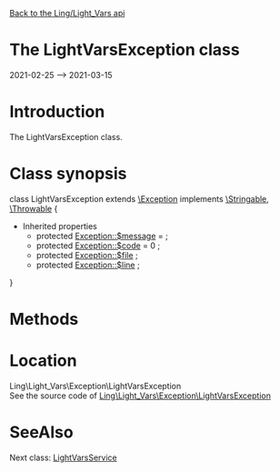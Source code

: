 [Back to the Ling/Light_Vars api](https://github.com/lingtalfi/Light_Vars/blob/master/doc/api/Ling/Light_Vars.md)



The LightVarsException class
================
2021-02-25 --> 2021-03-15






Introduction
============

The LightVarsException class.



Class synopsis
==============


class <span class="pl-k">LightVarsException</span> extends [\Exception](http://php.net/manual/en/class.exception.php) implements [\Stringable](https://wiki.php.net/rfc/stringable), [\Throwable](http://php.net/manual/en/class.throwable.php) {

- Inherited properties
    - protected  [Exception::$message](#property-message) =  ;
    - protected  [Exception::$code](#property-code) = 0 ;
    - protected  [Exception::$file](#property-file) ;
    - protected  [Exception::$line](#property-line) ;

}






Methods
==============






Location
=============
Ling\Light_Vars\Exception\LightVarsException<br>
See the source code of [Ling\Light_Vars\Exception\LightVarsException](https://github.com/lingtalfi/Light_Vars/blob/master/Exception/LightVarsException.php)



SeeAlso
==============
Next class: [LightVarsService](https://github.com/lingtalfi/Light_Vars/blob/master/doc/api/Ling/Light_Vars/Service/LightVarsService.md)<br>

